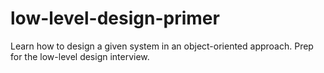 # low-level-design-primer
Learn how to design a given system in an object-oriented approach. Prep for the low-level design interview. 
